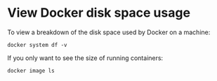 View Docker disk space usage
=====

To view a breakdown of the disk space used by Docker on a machine:

```
docker system df -v
```

If you only want to see the size of running containers:

```
docker image ls
```
